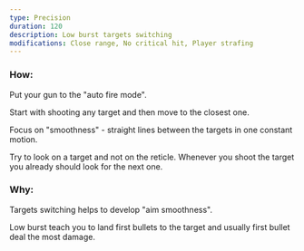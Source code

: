 ```yaml
---
type: Precision
duration: 120
description: Low burst targets switching
modifications: Close range, No critical hit, Player strafing
---
```


### How:

Put your gun to the "auto fire mode".

Start with shooting any target and then move to the closest one.

Focus on "smoothness" - straight lines between the targets in one constant motion.

Try to look on a target and not on the reticle. Whenever you shoot the target you already should look for the next one.

### Why:

Targets switching helps to develop "aim smoothness".

Low burst teach you to land first bullets to the target and usually first bullet deal the most damage.
